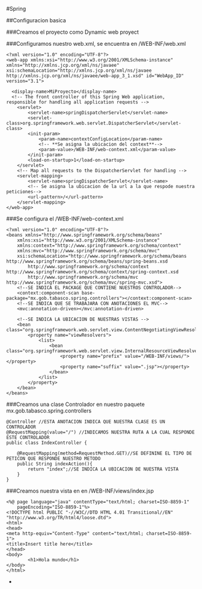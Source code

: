 #Spring


##Configuracion basica

###Creamos el proyecto como Dynamic web proyect

###Configuramos nuestro web.xml, se encuentra en /WEB-INF/web.xml

	<?xml version="1.0" encoding="UTF-8"?>
	<web-app xmlns:xsi="http://www.w3.org/2001/XMLSchema-instance" xmlns="http://xmlns.jcp.org/xml/ns/javaee" xsi:schemaLocation="http://xmlns.jcp.org/xml/ns/javaee http://xmlns.jcp.org/xml/ns/javaee/web-app_3_1.xsd" id="WebApp_ID" version="3.1">
	  
	  <display-name>MiProyecto</display-name>
	  <!-- The front controller of this Spring Web application, responsible for handling all application requests -->
		<servlet>
			<servlet-name>springDispatcherServlet</servlet-name>
			<servlet-class>org.springframework.web.servlet.DispatcherServlet</servlet-class>
			<init-param>
				<param-name>contextConfigLocation</param-name>
				<!-- **Se asigna la ubicacion del context**-->
				<param-value>/WEB-INF/web-context.xml</param-value>
			</init-param>
			<load-on-startup>1</load-on-startup>
		</servlet>
		<!-- Map all requests to the DispatcherServlet for handling -->
		<servlet-mapping>
			<servlet-name>springDispatcherServlet</servlet-name>
			<!-- Se asigna la ubicacion de la url a la que respode nuestra peticiones-->
			<url-pattern>/</url-pattern>
		</servlet-mapping>
	</web-app>

###Se configura el /WEB-INF/web-context.xml

	<?xml version="1.0" encoding="UTF-8"?>
	<beans xmlns="http://www.springframework.org/schema/beans"
		xmlns:xsi="http://www.w3.org/2001/XMLSchema-instance"
		xmlns:context="http://www.springframework.org/schema/context"
		xmlns:mvc="http://www.springframework.org/schema/mvc"
		xsi:schemaLocation="http://www.springframework.org/schema/beans http://www.springframework.org/schema/beans/spring-beans.xsd
			http://www.springframework.org/schema/context http://www.springframework.org/schema/context/spring-context.xsd
			http://www.springframework.org/schema/mvc http://www.springframework.org/schema/mvc/spring-mvc.xsd">
		<!--SE INDICA EL PACKAGE QUE CONTIENE NUESTROS CONTROLADOR-->
		<context:component-scan base-package="mx.gob.tabasco.spring.controllers"></context:component-scan>
		<!--SE INDICA QUE SE TRABAJARA CON ANOTACIONES EL MVC-->
		<mvc:annotation-driven></mvc:annotation-driven>
		
		<!--SE INDICA LA UBICACION DE NUESTRAS VISTAS -->
		<bean class="org.springframework.web.servlet.view.ContentNegotiatingViewResolver">
			<property name="viewResolvers">
				<list>
					<bean class="org.springframework.web.servlet.view.InternalResourceViewResolver">
						<property name="prefix" value="/WEB-INF/views/"></property>
						<property name="suffix" value=".jsp"></property>
					</bean>
				</list>
			</property>
		</bean>
	</beans>

###Creamos una clase Controlador en nuestro paquete mx.gob.tabasco.spring.controllers

	@Controller //ESTA ANOTACION INDICA QUE NUESTRA CLASE ES UN CONTROLADOR
	@RequestMapping(value="/") //INDICAMOS NUESTRA RUTA A LA CUAL RESPONDE ESTE CONTROLADOR
	public class IndexController {
		
		@RequestMapping(method=RequestMethod.GET)//SE DEFININE EL TIPO DE PETICON QUE RESPONDE NUESTRO METODO
		public String indexAction(){
			return "index";//SE INDICA LA UBICACION DE NUESTRA VISTA
		}
	}


###Creamos nuestra vista en en /WEB-INF/views/index.jsp

	<%@ page language="java" contentType="text/html; charset=ISO-8859-1"
	    pageEncoding="ISO-8859-1"%>
	<!DOCTYPE html PUBLIC "-//W3C//DTD HTML 4.01 Transitional//EN" "http://www.w3.org/TR/html4/loose.dtd">
	<html>
	<head>
	<meta http-equiv="Content-Type" content="text/html; charset=ISO-8859-1">
	<title>Insert title here</title>
	</head>
	<body>
			<h1>Hola mundo</h1>
	</body>
	</html>


-